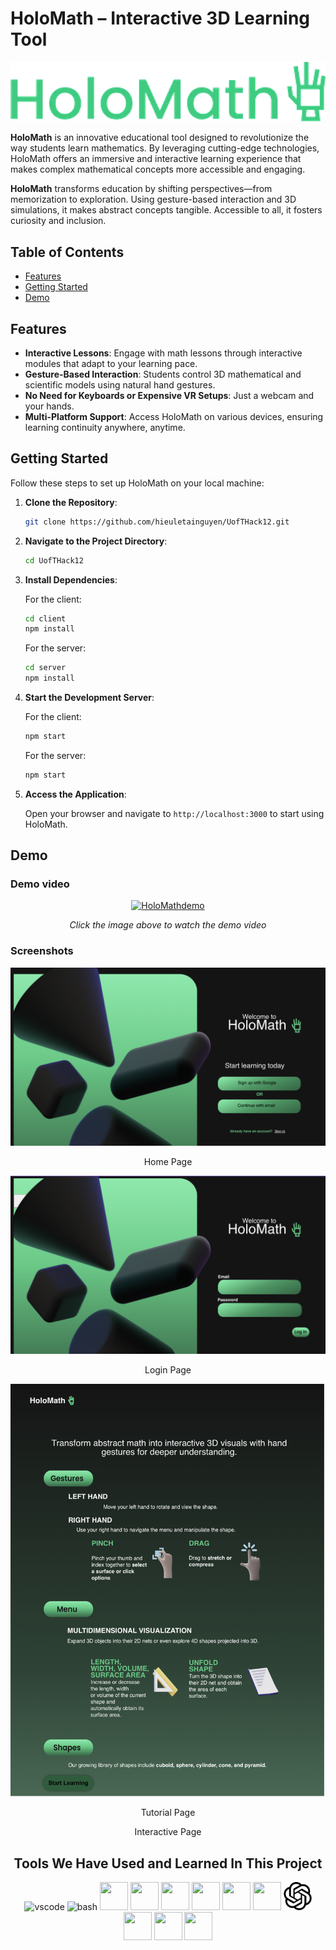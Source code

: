 # HoloMath – Interactive 3D Learning Tool

![HoloMath Logo](./assets/logo.png)

**HoloMath** is an innovative educational tool designed to revolutionize the way students learn mathematics. By leveraging cutting-edge technologies, HoloMath offers an immersive and interactive learning experience that makes complex mathematical concepts more accessible and engaging.

**HoloMath** transforms education by shifting perspectives—from memorization to exploration. Using gesture-based interaction and 3D simulations, it makes abstract concepts tangible. Accessible to all, it fosters curiosity and inclusion.

## Table of Contents

- [Features](#features)
- [Getting Started](#getting-started)
- [Demo](#demo)

## Features

- **Interactive Lessons**: Engage with math lessons through interactive modules that adapt to your learning pace.
- **Gesture-Based Interaction**: Students control 3D mathematical and scientific models using natural hand gestures.
- **No Need for Keyboards or Expensive VR Setups**: Just a webcam and your hands.
- **Multi-Platform Support**: Access HoloMath on various devices, ensuring learning continuity anywhere, anytime.

## Getting Started

Follow these steps to set up HoloMath on your local machine:

1. **Clone the Repository**:

   ```bash
   git clone https://github.com/hieuletainguyen/UofTHack12.git
   ```

2. **Navigate to the Project Directory**:

   ```bash
   cd UofTHack12
   ```

3. **Install Dependencies**:

   For the client:

   ```bash
   cd client
   npm install
   ```

   For the server:

   ```bash
   cd server
   npm install
   ```

4. **Start the Development Server**:

   For the client:

   ```bash
   npm start
   ```

   For the server:

   ```bash
   npm start
   ```

5. **Access the Application**:

   Open your browser and navigate to `http://localhost:3000` to start using HoloMath.



## Demo

### Demo video


<div align="center">
  
[![HoloMathdemo](http://markdown-videos-api.jorgenkh.no/youtube/9yxT5CcscZQ)](https://youtu.be/9yxT5CcscZQ)

<p align="center"><em>Click the image above to watch the demo video</em></p>

</div>

### Screenshots

<div align="center">

<img src="./assets/home.png" alt="screenshot1" />

Home Page

<img src="./assets/login.png" alt="screenshot2" />

Login Page

<img src="./assets/tutorial.png" alt="screenshot3" />

Tutorial Page



Interactive Page

</div>



<h2 align="center"> Tools We Have Used and Learned In This Project</h2>
<p align="center">
<img src="https://cdn.jsdelivr.net/gh/devicons/devicon/icons/vscode/vscode-original.svg" alt="vscode" width="45" height="45"/>
<img src="https://cdn.jsdelivr.net/gh/devicons/devicon/icons/bash/bash-original.svg" alt="bash" width="45" height="45"/>
<img src="https://cdn.jsdelivr.net/gh/devicons/devicon@latest/icons/express/express-original.svg" width="45" height="45"/>
<img src="https://cdn.jsdelivr.net/gh/devicons/devicon@latest/icons/javascript/javascript-original.svg" width="45" height="45"/>
<img src="https://cdn.jsdelivr.net/gh/devicons/devicon@latest/icons/html5/html5-original.svg" width="45" height="45"/>
<img src="https://cdn.jsdelivr.net/gh/devicons/devicon@latest/icons/css3/css3-original.svg" width="45" height="45"/>
<img src="https://cdn.jsdelivr.net/gh/devicons/devicon@latest/icons/react/react-original.svg" width="45" height="45"/>
<img src="https://cdn.jsdelivr.net/gh/devicons/devicon@latest/icons/threejs/threejs-original.svg" width="45" height="45"/>
<img src="./assets/openai.svg" width="45" height="45"/>
<img src="https://cdn.jsdelivr.net/gh/devicons/devicon@latest/icons/postman/postman-original.svg" width="45" height="45"/>
<img src="https://cdn.jsdelivr.net/gh/devicons/devicon@latest/icons/nodejs/nodejs-plain-wordmark.svg" width="45" height="45"/>
<img src="https://cdn.jsdelivr.net/gh/devicons/devicon@latest/icons/git/git-plain-wordmark.svg" width="45" height="45"/>

</p>

<div align="center">
  